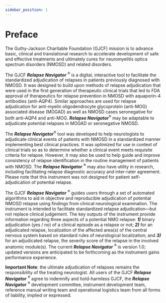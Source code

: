 ```yaml
---
sidebar_position: 1
---
```


# Preface

The Guthy-Jackson Charitable Foundation (GJCF) mission is to advance basic, clinical and translational research to accelerate development of safe and effective treatments and ultimately cures for neuromyelitis optica spectrum disorders (NMOSD) and related disorders.

The GJCF **_Relapse Navigator_** <sup>®</sup> is a digital, interactive tool to facilitate the standardized adjudication of relapses in patients previously diagnosed with NMOSD. It was designed to build upon methods of relapse adjudication that were used in the first generation of therapeutic clinical trials that led to FDA approval of therapeutics for relapse prevention in NMOSD with aquaporin-4 antibodies (anti-AQP4). Similar approaches are used for relapse adjudication for anti-myelin oligodendrocyte glycoprotein (anti-MOG) associated disease (MOGAD) as well as NMOSD cases seronegative for both anti-AQP4 and anti-MOG. **_Relapse Navigator_**<sup>®</sup> may be adaptable to adjudicate potential relapses in MOGAD or seronegative NMOSD.

The **_Relapse Navigator_**<sup>®</sup> tool was developed to help neurologists to adjudicate clinical events of patients with NMOSD in a standardized manner implementing best clinical practices. It was optimized for use in context of clinical trials so as to determine whether a clinical event meets requisite criteria for relapse. However, it may also be used to help guide and improve consistency of relapse identification in the routine management of patients with NMOSD. The **_Relapse Navigator_** <sup>®</sup> may also have utility in research, including facilitating relapse diagnostic accuracy and inter-rater agreement. Please note that this instrument was not designed for patient self-adjudication of potential relapse.

The GJCF **_Relapse Navigator_** <sup>®</sup> guides users through a set of automated algorithms to aid in objective and reproducible adjudication of potential NMOSD relapse using findings from clinical neurological examination. The instrument is intended to facilitate standardized relapse adjudication—but not replace clinical judgement. The key outputs of the instrument provide information regarding three aspects of a potential NMO relapse: **_1)_** binary adjudication (yes / no) of a clinical episode as a relapse or not; **_2)_** for an adjudicated relapse, localization of the affected area(s) of the central nervous system based on standard rules of neurological localization; and **_3)_** for an adjudicated relapse, the severity score of the relapse in the involved anatomic module(s). The current **_Relapse Navigator_** <sup>®</sup> is version 1.0; updated versions are anticipated to be forthcoming as the instrument gains performance experience.

**Important Note**: the ultimate adjudication of relapses remains the responsibility of the treating neurologist. All users of the GJCF **_Relapse Navigator_** <sup>®</sup> agree to indemnify and hold-harmless GJCF, the **_Relapse Navigator_** <sup>®</sup> development committee, instrument development team, reference manual writing team and operational logistics team from all forms of liability, implied or expressed.
